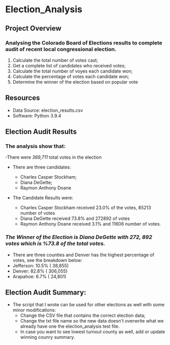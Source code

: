 # Election_Analysis

## Project Overview

### Analysing the Colorado Board of Elections results to complete audit of recent local congressional election.

1. Calculate the total number of votes cast;
2. Get a complete list of candidates who received votes;
3. Calculate the total number of voyes each candidate won;
4. Calculate the percentage of votes each candidate won;
5. Determine the winner of the election based on popular vote



## Resources 

- Data Source: election_results.csv
- Software: Python 3.9.4


## Election Audit Results

### The analysis show that:
 
-There were *369,711* total votes in the election

- There are three candidates: 
  - Charles Casper Stockham;
  - Diana DeGette;
  - Raymon Anthony Doane

- The Candidate Results were: 
  - Charles Casper Stockham received 23.0% of the votes, 85213 number of votes
  - Diana DeGette received 73.8% and 272892 of votes
  - Raymon Anthony Doane received 3.1% and 11606 number of votes.

### _The Winner of the Election is Diana DeGette with 272, 892 votes which is %73.8 of the total votes._

- There are three counties and Denver has the highest percentage of votes, see the breakdown below:
 - Jefferson:  10.5% ( 38,855)
 - Denver:  82.8% ( 306,055)
 - Arapahoe:  6.7% ( 24,801)



## Election Audit Summary:

- The script that I wrote can be used for other elections as well with some minor modifications:
  - Change the CSV file that contains the correct election data;
  - Change the txt file name so the new data doesn't overwrite what we already have one the election_analysis test file.
  - In case you want to see lowest turnout county as well, add or update winning counry summary.


